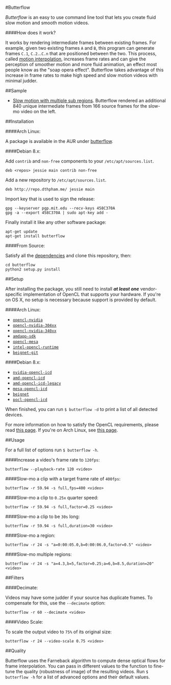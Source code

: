 #Butterflow

*Butterflow* is an easy to use command line tool that lets you create fluid slow
motion and smooth motion videos.

####How does it work?

It works by rendering intermediate frames between existing frames. For example,
given two existing frames `A` and `B`, this program can generate frames `C.1`,
`C.2`...`C.n` that are positioned between the two. This process, called
[motion interpolation](http://en.wikipedia.org/wiki/Motion_interpolation),
increases frame rates and can give the perception of smoother motion and more
fluid animation, an effect most people know as the "soap opera effect".
Butterflow takes advantage of this increase in frame rates to make high speed
and slow motion videos with minimal judder.

##Sample

* [Slow motion with multiple sub regions](http://srv.dthpham.me/video/jet.mp4).
Butterflow rendered an additional 840 unique intermediate frames from 166 source frames for the slow-mo video on the left.

##Installation

####Arch Linux:

A package is available in the AUR under [butterflow](https://aur.archlinux.org/packages/butterflow/).

####Debian 8.x:

Add `contrib` and `non-free` components to your `/etc/apt/sources.list`.

```
deb <repos> jessie main contrib non-free
```

Add a new repository to `/etc/apt/sources.list`.

```
deb http://repo.dthpham.me/ jessie main
```

Import key that is used to sign the release:

```
gpg --keyserver pgp.mit.edu --recv-keys 458C370A
gpg -a --export 458C370A | sudo apt-key add -
```
Finally install it like any other software package:

```
apt-get update
apt-get install butterflow
```

####From Source:

Satisfy all the [dependencies](https://github.com/dthpham/butterflow/wiki/Dependencies)
and clone this repository, then:

```
cd butterflow
python2 setup.py install
```

##Setup

After installing the package, you still need to install ***at least one***
vendor-specific implementation of OpenCL that supports your hardware. If you're
on OS X, no setup is necessary because support is provided by default.

####Arch Linux:

* [`opencl-nvidia`]()
* [`opencl-nvidia-304xx`]()
* [`opencl-nvidia-340xx`]()
* [`amdapp-sdk`]()
* [`opencl-mesa`]()
* [`intel-opencl-runtime`]()
* [`beignet-git`]()

####Debian 8.x:

* [`nvidia-opencl-icd`]()
* [`amd-opencl-icd`]()
* [`amd-opencl-icd-legacy`]()
* [`mesa-opencl-icd`]()
* [`beignet`]()
* [`pocl-opencl-icd`]()

When finished, you can run `$ butterflow -d` to print a list of all detected devices.

For more information on how to satisfy the OpenCL requirements, please read
[this page](http://wiki.tiker.net/OpenCLHowTo). If you're on Arch Linux, see
[this page](https://wiki.archlinux.org/index.php/Opencl).

##Usage

For a full list of options run ```$ butterflow -h```.

####Increase a video's frame rate to `120fps`:

```
butterflow --playback-rate 120 <video>
```

####Slow-mo a clip with a target frame rate of `400fps`:

```
butterflow -r 59.94 -s full,fps=400 <video>
```

####Slow-mo a clip to `0.25x` quarter speed:

```
butterflow -r 59.94 -s full,factor=0.25 <video>
```

####Slow-mo a clip to be `30s` long:

```
butterflow -r 59.94 -s full,duration=30 <video>
```

####Slow-mo a region:

```
butterflow -r 24 -s "a=0:00:05.0,b=0:00:06.0,factor=0.5" <video>
```

####Slow-mo multiple regions:

```
butterflow -r 24 -s "a=4.3,b=5,factor=0.25;a=6,b=8.5,duration=20" <video>
```

##Filters

####Decimate:

Videos may have some judder if your source has duplicate frames. To compensate
for this, use the `--decimate` option:

```
butterflow -r 60 --decimate <video>
```

####Video Scale:

To scale the output video to `75%` of its original size:

```
butterflow -r 24 --video-scale 0.75 <video>
```

##Quality

Butterflow uses the Farneback algorithm to compute dense optical flows for frame
interpolation. You can pass in different values to the function to
fine-tune the quality (robustness of image) of the resulting videos. Run
`$ butterflow -h` for a list of advanced options and their default values.
